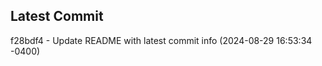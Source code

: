
## Latest Commit
f28bdf4 - Update README with latest commit info (2024-08-29 16:53:34 -0400) <Yunxi-Zhou>
